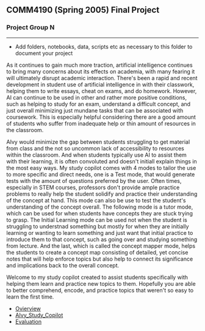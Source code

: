 ## COMM4190 (Spring 2005) Final Project

### Project Group N

----
* Add folders, notebooks, data, scripts etc as necessary to this folder to document your project

As it continues to gain much more traction, artificial intelligence continues to bring many concerns about its effects on academia, with many fearing it will ultimately disrupt academic interaction. There's been a rapid and recent development in student use of artificial intelligence in with their classwork, helping them to write essays, cheat on exams, and do homework. However, AI can continue to be used in other and rather more positive conditions, such as helping to study for an exam, understand a difficult concept, and just overall minimizing just mundane tasks that can be associated with coursework. This is especially helpful considering there are a good amount of students who suffer from inadequate help or thin amount of resources in the classroom. 

AIvy would minimize the gap between students struggling to get material from class and the not so uncommon lack of accessibility to resources within the classroom. And when students typically use AI to assist them with their learning, it is often convoluted and doesn't initiall explain things in the most easy ways. My study copilot comes with 4 modes to tailor the use to more specific and direct needs, one is a Test mode, that would generate tests with the amount of questions preferred by the user. Often times, especially in STEM courses, professors don't provide ample practice problems to really help the student solidify and practice their understanding of the concept at hand. This mode can also be use to test the student's understanding of the concept overall. The following mode is a tutor mode, which can be used for when students have concepts they are stuck trying to grasp. The Initial Learning mode can be used not when the student is struggling to understnad something but mostly for when they are initially learning or wanting to learn something and just want that initial practice to introduce them to that concept, such as going over and studying something from lecture. And the last, which is called the concept mapper mode, helps the students to create a concept map consisting of detailed, yet concise notes that will help enforce topics but also help to connect its significance and implications back to the overall concept. 

Welcome to my study copilot created to assist students specifically with helping them learn and practice new topics to them. Hopefully you are able to better comprehend, encode, and practice topics that weren't so easy to learn the first time. 

- [Ovierview](Overview.ipynb)
- [AIvy_Study_Copilot](AIvy_Study_Copilot.ipynb)
- [Evaluation](Evaluation.ipynb)


